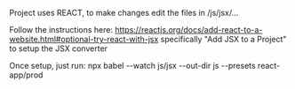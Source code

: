 Project uses REACT, to make changes edit the files in /js/jsx/...

Follow the instructions here: https://reactjs.org/docs/add-react-to-a-website.html#optional-try-react-with-jsx
specifically "Add JSX to a Project" to setup the JSX converter

Once setup, just run: npx babel --watch js/jsx --out-dir js --presets react-app/prod
